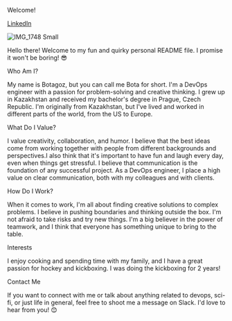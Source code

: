 Welcome!

[LinkedIn](https://www.linkedin.com/in/botatolepbergen/)

![IMG_1748 Small](https://user-images.githubusercontent.com/132292065/236001132-dda7ef7b-11bf-4ab9-b7f1-4226f3b8f566.jpeg)

Hello there! Welcome to my fun and quirky personal README file. I promise it won't be boring! 😎

Who Am I?

My name is Botagoz, but you can call me Bota for short. I'm a DevOps engineer with a passion for problem-solving and creative thinking. I grew up in Kazakhstan and received my bachelor's degree in Prague, Czech Republic. I'm originally from Kazakhstan, but I've lived and worked in different parts of the world, from the US to Europe.

What Do I Value?

I value creativity, collaboration, and humor. I believe that the best ideas come from working together with people from different backgrounds and perspectives.I also think that it's important to have fun and laugh every day, even when things get stressful.
I believe that communication is the foundation of any successful project. As a DevOps engineer, I place a high value on clear communication, both with my colleagues and with clients.

How Do I Work?

When it comes to work, I'm all about finding creative solutions to complex problems. I believe in pushing boundaries and thinking outside the box. I'm not afraid to take risks and try new things. I'm a big believer in the power of teamwork, and I think that everyone has something unique to bring to the table.

Interests

I enjoy cooking and spending time with my family, and I have a great passion for hockey and kickboxing. I was doing the kickboxing for 2 years!

Contact Me

If you want to connect with me or talk about anything related to devops, sci-fi, or just life in general, feel free to shoot me a message on Slack. I'd love to hear from you! 😊

